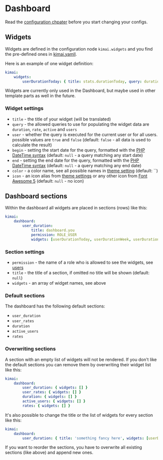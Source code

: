 # Dashboard

Read the [configuration chpater](configurations.md) before you start changing your configs. 

## Widgets

Widgets are defined in the configuration node `kimai.widgets` and you find the pre-defined ones in [kimai.yamll](../../config/packages/kimai.yaml).

Here is an example of one widget definition:

```yaml
kimai:
    widgets:
        userDurationToday: { title: stats.durationToday, query: duration, user: true, begin: '00:00:00', end: '23:59:59', icon: duration, color: green }
```

Widgets are currently only used in the Dashboard, but maybe used in other template parts as well in the future.

### Widget settings

- `title` - the title of your widget (will be translated)
- `query` - the allowed queries to use for populating the widget data are `duration`, `rate`, `active` and `users`
- `user` - whether the query is executed for the current user or for all users. possible values are `true` and `false` (default: `false` - all data is used to calculate the result)
- `begin` - setting the start date for the query, formatted with the [PHP DateTime syntax](http://php.net/manual/en/datetime.formats.relative.php) (default: `null` - a query matching any start date)
- `end` - setting the end date for the query, formatted with the [PHP DateTime syntax](http://php.net/manual/en/datetime.formats.relative.php) (default: `null` - a query matching any end date)
- `color` - a color name, see all possible names in [theme setting](theme.md) (default: ``)
- `icon` - an icon alias from [theme settings](theme.md) or any other icon from [Font Awesome 5](https://fontawesome.com/icons) (default: `null` - no icon)


## Dashboard sections

Within the dashboard all widgets are placed in sections (rows) like this:

```yaml
kimai:
    dashboard:
        user_duration:
            title: dashboard.you
            permission: ROLE_USER
            widgets: [userDurationToday, userDurationWeek, userDurationMonth, userDurationYear, userDurationTotal]
``` 

### Section settings

- `permission` - the name of a role who is allowed to see the widgets, see [users](users.md)
- `title` - the title of a section, if omitted no title will be shown (default: `null`) 
- `widgets` - an array of widget names, see above

### Default sections

The dashboard has the following default sections:

- `user_duration`
- `user_rates`
- `duration`
- `active_users`
- `rates`

### Overwriting sections

A section with an empty list of widgets will not be rendered.
If you don't like the default sections you can remove them by overwriting their widget list like this:

```yaml
kimai:
    dashboard:
        user_duration: { widgets: [] }
        user_rates: { widgets: [] }
        duration: { widgets: [] }
        active_users: { widgets: [] }
        rates: { widgets: [] }
```

It's also possible to change the title or the list of widgets for every section like this:

```yaml
kimai:
    dashboard:
        user_duration: { title: 'something fancy here', widgets: [userDurationWeek, userDurationMonth, userDurationYear] }
```

If you want to reorder the sections, you have to overwrite all existing sections (like above) and append new ones. 
